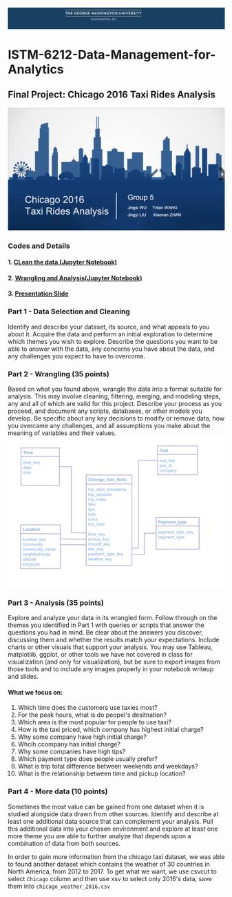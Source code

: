 ![GWU cover](https://github.com/Abby7LIU/DNSC-6211-Programming-for-Business-Analytics/blob/master/GWU.png)
# ISTM-6212-Data-Management-for-Analytics
## Final Project: Chicago 2016 Taxi Rides Analysis 
![Project Cover](https://github.com/Abby7LIU/ISTM-6212-Data-Management-for-Analytics/blob/master/Project%20Cover.png)
### Codes and Details
#### 1. [CLean the data (Jupyter Notebook)](https://github.com/Abby7LIU/ISTM-6212-Data-Management-for-Analytics/blob/master/Part1%20Clean%20the%20data.ipynb)
#### 2. [Wrangling and Analysis(Jupyter Notebook)](https://github.com/Abby7LIU/ISTM-6212-Data-Management-for-Analytics/blob/master/Part1-Part4.ipynb)
#### 3. [Presentation Slide](https://github.com/Abby7LIU/ISTM-6212-Data-Management-for-Analytics/blob/master/ChicagoTaxislides.pdf)
### Part 1 - Data Selection and Cleaning
Identify and describe your dataset, its source, and what appeals to you about it. Acquire the data and perform an initial exploration to determine which themes you wish to explore. Describe the questions you want to be able to answer with the data, any concerns you have about the data, and any challenges you expect to have to overcome.
### Part 2 - Wrangling (35 points)
Based on what you found above, wrangle the data into a format suitable for analysis. This may involve cleaning, filtering, merging, and modeling steps, any and all of which are valid for this project. Describe your process as you proceed, and document any scripts, databases, or other models you develop. Be specific about any key decisions to modify or remove data, how you overcame any challenges, and all assumptions you make about the meaning of variables and their values.
![Schema](https://github.com/Abby7LIU/ISTM-6212-Data-Management-for-Analytics/blob/master/Schema.png)
### Part 3 - Analysis (35 points)
Explore and analyze your data in its wrangled form.  Follow through on the themes you identified in Part 1 with queries or scripts that answer the questions you had in mind.  Be clear about the answers you discover, discussing them and whether the results match your expectations.  Include charts or other visuals that support your analysis.  You may use Tableau, matplotlib, ggplot, or other tools we have not covered in class for visualization (and only for visualization), but be sure to export images from those tools and to include any images properly in your notebook writeup and slides.
#### What we focus on:
1. Which time does the customers use taxies most?
2. For the peak hours, what is do peopel's desitnation?
3. Which area is the most popular for people to use taxi?
4. How is the taxi priced, which company has highest initial charge?
5. Why some company have high initial charge?
6. Whcih ccompany has initial charge?
7. Why some companies have high tips?
8. Which payment type does people usually prefer?
9. What is trip total difference between weekends and weekdays?
10. What is the relationship between time and pickup location?

### Part 4 - More data (10 points)

Sometimes the most value can be gained from one dataset when it is studied alongside data drawn from other sources.  Identify and describe at least one additional data source that can complement your analysis.  Pull this additional data into your chosen environment and explore at least one more theme you are able to further analyze that depends upon a combination of data from both sources.

In order to gain more information from the chicago taxi dataset, we was able to found another dataset which contains the weather of 30 countries in North America, from 2012 to 2017. To get what we want, we use csvcut to select `Chicago` column and then use xsv to select only 2016's data, save them into `chicago_weather_2016.csv`
